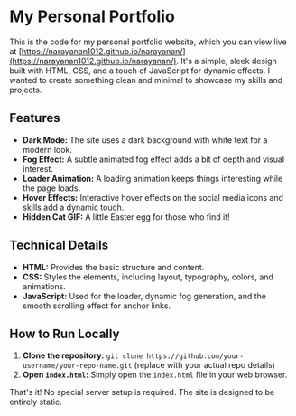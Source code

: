 # My Personal Portfolio

This is the code for my personal portfolio website, which you can view live at [https://narayanan1012.github.io/narayanan/](https://narayanan1012.github.io/narayanan/). It's a simple, sleek design built with HTML, CSS, and a touch of JavaScript for dynamic effects.  I wanted to create something clean and minimal to showcase my skills and projects.

## Features

* **Dark Mode:**  The site uses a dark background with white text for a modern look.
* **Fog Effect:** A subtle animated fog effect adds a bit of depth and visual interest.
* **Loader Animation:**  A loading animation keeps things interesting while the page loads.
* **Hover Effects:**  Interactive hover effects on the social media icons and skills add a dynamic touch.
* **Hidden Cat GIF:**  A little Easter egg for those who find it!

## Technical Details

* **HTML:**  Provides the basic structure and content.
* **CSS:** Styles the elements, including layout, typography, colors, and animations.
* **JavaScript:** Used for the loader, dynamic fog generation, and the smooth scrolling effect for anchor links.

## How to Run Locally

1. **Clone the repository:** `git clone https://github.com/your-username/your-repo-name.git` (replace with your actual repo details)
2. **Open `index.html`:** Simply open the `index.html` file in your web browser.

That's it!  No special server setup is required.  The site is designed to be entirely static.
